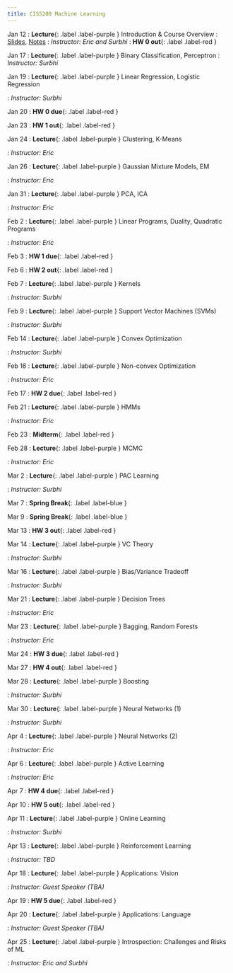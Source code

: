```yaml
---
title: CIS5200 Machine Learning
---
```


Jan 12
: **Lecture**{: .label .label-purple } Introduction & Course Overview
  : [Slides](../assets/slides/Lec1.pdf), [Notes](../assets/notes/Lec1.pdf)
: *Instructor: Eric and Surbhi*
: **HW 0 out**{: .label .label-red }

Jan 17
: **Lecture**{: .label .label-purple } Binary Classification, Perceptron
: *Instructor: Surbhi*

Jan 19
: **Lecture**{: .label .label-purple } Linear Regression, Logistic Regression
  <!-- : [Slides](#) -->
: *Instructor: Surbhi*

Jan 20
: **HW 0 due**{: .label .label-red }

Jan 23
: **HW 1 out**{: .label .label-red }

Jan 24
: **Lecture**{: .label .label-purple } Clustering, K-Means
  <!-- : [Slides](#) -->
: *Instructor: Eric*

Jan 26
: **Lecture**{: .label .label-purple } Gaussian Mixture Models, EM
  <!-- : [Slides](#) -->
: *Instructor: Eric*

Jan 31
: **Lecture**{: .label .label-purple } PCA, ICA
  <!-- : [Slides](#) -->
: *Instructor: Eric*

Feb 2
: **Lecture**{: .label .label-purple } Linear Programs, Duality, Quadratic Programs
  <!-- : [Slides](#) -->
: *Instructor: Eric*

Feb 3
: **HW 1 due**{: .label .label-red }

Feb 6
: **HW 2 out**{: .label .label-red }

Feb 7
: **Lecture**{: .label .label-purple } Kernels
  <!-- : [Slides](#) -->
: *Instructor: Surbhi*

Feb 9
: **Lecture**{: .label .label-purple } Support Vector Machines (SVMs)
  <!-- : [Slides](#) -->
: *Instructor: Surbhi*

Feb 14
: **Lecture**{: .label .label-purple } Convex Optimization
  <!-- : [Slides](#) -->
: *Instructor: Surbhi*

Feb 16
: **Lecture**{: .label .label-purple } Non-convex Optimization
  <!-- : [Slides](#) -->
: *Instructor: Eric*

Feb 17
: **HW 2 due**{: .label .label-red }

Feb 21
: **Lecture**{: .label .label-purple } HMMs
  <!-- : [Slides](#) -->
: *Instructor: Eric*

Feb 23
: **Midterm**{: .label .label-red }

Feb 28
: **Lecture**{: .label .label-purple } MCMC
  <!-- : [Slides](#) -->
: *Instructor: Eric*

Mar 2
: **Lecture**{: .label .label-purple } PAC Learning
  <!-- : [Slides](#) -->
: *Instructor: Surbhi*

Mar 7
: **Spring Break**{: .label .label-blue } 

Mar 9
: **Spring Break**{: .label .label-blue } 

Mar 13
: **HW 3 out**{: .label .label-red }

Mar 14
: **Lecture**{: .label .label-purple } VC Theory
  <!-- : [Slides](#) -->
: *Instructor: Surbhi*

Mar 16
: **Lecture**{: .label .label-purple } Bias/Variance Tradeoff
  <!-- : [Slides](#) -->
: *Instructor: Surbhi*

Mar 21
: **Lecture**{: .label .label-purple } Decision Trees
  <!-- : [Slides](#) -->
: *Instructor: Eric*

Mar 23
: **Lecture**{: .label .label-purple } Bagging, Random Forests
  <!-- : [Slides](#) -->
: *Instructor: Eric*

Mar 24
: **HW 3 due**{: .label .label-red }

Mar 27
: **HW 4 out**{: .label .label-red }

Mar 28
: **Lecture**{: .label .label-purple } Boosting
  <!-- : [Slides](#) -->
: *Instructor: Surbhi*

Mar 30
: **Lecture**{: .label .label-purple } Neural Networks (1)
  <!-- : [Slides](#) -->
: *Instructor: Surbhi*

Apr 4
: **Lecture**{: .label .label-purple } Neural Networks (2)
  <!-- : [Slides](#) -->
: *Instructor: Eric*

Apr 6
: **Lecture**{: .label .label-purple } Active Learning
  <!-- : [Slides](#) -->
: *Instructor: Eric*

Apr 7
: **HW 4 due**{: .label .label-red }

Apr 10
: **HW 5 out**{: .label .label-red }

Apr 11
: **Lecture**{: .label .label-purple } Online Learning
  <!-- : [Slides](#) -->
: *Instructor: Surbhi*

Apr 13
: **Lecture**{: .label .label-purple } Reinforcement Learning
  <!-- : [Slides](#) -->
: *Instructor: TBD*

Apr 18
: **Lecture**{: .label .label-purple } Applications: Vision
  <!-- : [Slides](#) -->
: *Instructor: Guest Speaker (TBA)*

Apr 19
: **HW 5 due**{: .label .label-red }

Apr 20
: **Lecture**{: .label .label-purple } Applications: Language
  <!-- : [Slides](#) -->
: *Instructor: Guest Speaker (TBA)*

Apr 25
: **Lecture**{: .label .label-purple } Introspection: Challenges and Risks of ML
  <!-- : [Slides](#) -->
: *Instructor: Eric and Surbhi*
